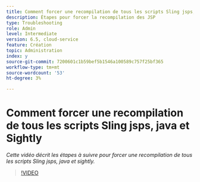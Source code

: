 ```yaml
---
title: Comment forcer une recompilation de tous les scripts Sling jsps, java et Sightly
description: Étapes pour forcer la recompilation des JSP
type: Troubleshooting
role: Admin
level: Intermediate
version: 6.5, cloud-service
feature: Création
topic: Administration
index: y
source-git-commit: 7200601c1b59bef5b1546a100589c757f25bf365
workflow-type: tm+mt
source-wordcount: '53'
ht-degree: 3%

---
```



# Comment forcer une recompilation de tous les scripts Sling jsps, java et Sightly

*Cette vidéo décrit les étapes à suivre pour forcer une recompilation de tous les scripts Sling jsps, java et sightly.*

>[!VIDEO](https://video.tv.adobe.com/v/335464?quality=9&learn=on)

